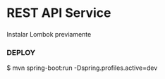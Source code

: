 REST API Service
===========================================

### 
Instalar Lombok previamente

###  DEPLOY  ###

$ mvn spring-boot:run -Dspring.profiles.active=dev 



